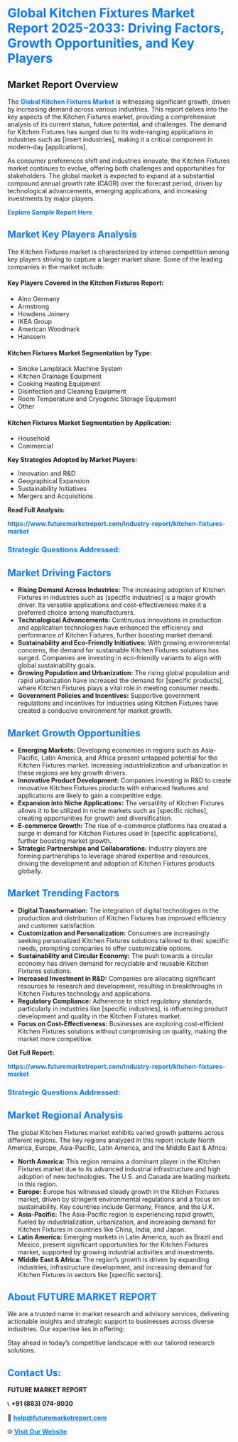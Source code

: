 <h1 style="color: #007BFF;">Global Kitchen Fixtures Market Report 2025-2033: Driving Factors, Growth Opportunities, and Key Players</h1>

<section id="overview">
<h2>Market Report Overview</h2>
<p>The <a href="https://www.futuremarketreport.com/industry-report/kitchen-fixtures-market" style="color: #007BFF; text-decoration: none;"><strong>Global Kitchen Fixtures Market</strong></a> is witnessing significant growth, driven by increasing demand across various industries. This report delves into the key aspects of the Kitchen Fixtures market, providing a comprehensive analysis of its current status, future potential, and challenges. The demand for Kitchen Fixtures has surged due to its wide-ranging applications in industries such as [insert industries], making it a critical component in modern-day [applications].</p>
<p>As consumer preferences shift and industries innovate, the Kitchen Fixtures market continues to evolve, offering both challenges and opportunities for stakeholders. The global market is expected to expand at a substantial compound annual growth rate (CAGR) over the forecast period, driven by technological advancements, emerging applications, and increasing investments by major players.</p>
</section>

<section id="overview">
<p><a href="https://www.futuremarketreport.com/request-sample/reportId=93107" style="color: #007BFF; text-decoration: none;"><strong>Explore Sample Report Here</strong></a></p>
</section>

<section id="key-players">
<h2 style="color: #007BFF;">Market Key Players Analysis</h2>
<p>The Kitchen Fixtures market is characterized by intense competition among key players striving to capture a larger market share. Some of the leading companies in the market include:</p>
<h4>Key Players Covered in the Kitchen Fixtures Report:</h4>
<ul><li>Alno Germany</li><li>Armstrong</li><li>Howdens Joinery</li><li>IKEA Group</li><li>American Woodmark</li><li>Hanssem</li></ul>
<h4>Kitchen Fixtures Market Segmentation by Type:</h4>
<ul><li>Smoke Lampblack Machine System</li><li>Kitchen Drainage Equipment</li><li>Cooking Heating Equipment</li><li>Disinfection and Cleaning Equipment</li><li>Room Temperature and Cryogenic Storage Equipment</li><li>Other</li></ul>

<h4>Kitchen Fixtures Market Segmentation by Application:</h4>
<ul><li>Household</li><li>Commercial</li></ul>
<p><strong>Key Strategies Adopted by Market Players:</strong></p>
<ul>
<li>Innovation and R&D</li>
<li>Geographical Expansion</li>
<li>Sustainability Initiatives</li>
<li>Mergers and Acquisitions</li>
</ul>
</section>

<section>
<p><strong>Read Full Analysis: </strong></p><a href="https://www.futuremarketreport.com/industry-report/kitchen-fixtures-market" style="color: #007BFF; text-decoration: none;"><strong>https://www.futuremarketreport.com/industry-report/kitchen-fixtures-market</strong></a>
<h3 style="color: #007BFF;">Strategic Questions Addressed:</h3>
</section>

<section id="driving-factors">
<h2 style="color: #007BFF;">Market Driving Factors</h2>
<ul>
<li><strong>Rising Demand Across Industries:</strong> The increasing adoption of Kitchen Fixtures in industries such as [specific industries] is a major growth driver. Its versatile applications and cost-effectiveness make it a preferred choice among manufacturers.</li>
<li><strong>Technological Advancements:</strong> Continuous innovations in production and application technologies have enhanced the efficiency and performance of Kitchen Fixtures, further boosting market demand.</li>
<li><strong>Sustainability and Eco-Friendly Initiatives:</strong> With growing environmental concerns, the demand for sustainable Kitchen Fixtures solutions has surged. Companies are investing in eco-friendly variants to align with global sustainability goals.</li>
<li><strong>Growing Population and Urbanization:</strong> The rising global population and rapid urbanization have increased the demand for [specific products], where Kitchen Fixtures plays a vital role in meeting consumer needs.</li>
<li><strong>Government Policies and Incentives:</strong> Supportive government regulations and incentives for industries using Kitchen Fixtures have created a conducive environment for market growth.</li>
</ul>
</section>

<section id="growth-opportunities">
<h2 style="color: #007BFF;">Market Growth Opportunities</h2>
<ul>
<li><strong>Emerging Markets:</strong> Developing economies in regions such as Asia-Pacific, Latin America, and Africa present untapped potential for the Kitchen Fixtures market. Increasing industrialization and urbanization in these regions are key growth drivers.</li>
<li><strong>Innovative Product Development:</strong> Companies investing in R&D to create innovative Kitchen Fixtures products with enhanced features and applications are likely to gain a competitive edge.</li>
<li><strong>Expansion into Niche Applications:</strong> The versatility of Kitchen Fixtures allows it to be utilized in niche markets such as [specific niches], creating opportunities for growth and diversification.</li>
<li><strong>E-commerce Growth:</strong> The rise of e-commerce platforms has created a surge in demand for Kitchen Fixtures used in [specific applications], further boosting market growth.</li>
<li><strong>Strategic Partnerships and Collaborations:</strong> Industry players are forming partnerships to leverage shared expertise and resources, driving the development and adoption of Kitchen Fixtures products globally.</li>
</ul>
</section>

<section id="trending-factors">
<h2 style="color: #007BFF;">Market Trending Factors</h2>
<ul>
<li><strong>Digital Transformation:</strong> The integration of digital technologies in the production and distribution of Kitchen Fixtures has improved efficiency and customer satisfaction.</li>
<li><strong>Customization and Personalization:</strong> Consumers are increasingly seeking personalized Kitchen Fixtures solutions tailored to their specific needs, prompting companies to offer customizable options.</li>
<li><strong>Sustainability and Circular Economy:</strong> The push towards a circular economy has driven demand for recyclable and reusable Kitchen Fixtures solutions.</li>
<li><strong>Increased Investment in R&D:</strong> Companies are allocating significant resources to research and development, resulting in breakthroughs in Kitchen Fixtures technology and applications.</li>
<li><strong>Regulatory Compliance:</strong> Adherence to strict regulatory standards, particularly in industries like [specific industries], is influencing product development and quality in the Kitchen Fixtures market.</li>
<li><strong>Focus on Cost-Effectiveness:</strong> Businesses are exploring cost-efficient Kitchen Fixtures solutions without compromising on quality, making the market more competitive.</li>
</ul>
</section>

<section>
<p><strong>Get Full Report: </strong></p><a href="https://www.futuremarketreport.com/industry-report/kitchen-fixtures-market" style="color: #007BFF; text-decoration: none;"><strong>https://www.futuremarketreport.com/industry-report/kitchen-fixtures-market</strong></a>
<h3 style="color: #007BFF;">Strategic Questions Addressed:</h3>
</section>


<section id="regional-analysis">
<h2 style="color: #007BFF;">Market Regional Analysis</h2>
<p>The global Kitchen Fixtures market exhibits varied growth patterns across different regions. The key regions analyzed in this report include North America, Europe, Asia-Pacific, Latin America, and the Middle East & Africa:</p>
<ul>
<li><strong>North America:</strong> This region remains a dominant player in the Kitchen Fixtures market due to its advanced industrial infrastructure and high adoption of new technologies. The U.S. and Canada are leading markets in this region.</li>
<li><strong>Europe:</strong> Europe has witnessed steady growth in the Kitchen Fixtures market, driven by stringent environmental regulations and a focus on sustainability. Key countries include Germany, France, and the U.K.</li>
<li><strong>Asia-Pacific:</strong> The Asia-Pacific region is experiencing rapid growth, fueled by industrialization, urbanization, and increasing demand for Kitchen Fixtures in countries like China, India, and Japan.</li>
<li><strong>Latin America:</strong> Emerging markets in Latin America, such as Brazil and Mexico, present significant opportunities for the Kitchen Fixtures market, supported by growing industrial activities and investments.</li>
<li><strong>Middle East & Africa:</strong> The region’s growth is driven by expanding industries, infrastructure development, and increasing demand for Kitchen Fixtures in sectors like [specific sectors].</li>
</ul>
</section>

<footer>
<h2 style="color: #007BFF;">About FUTURE MARKET REPORT</h2>
<p>We are a trusted name in market research and advisory services, delivering actionable insights and strategic support to businesses across diverse industries. Our expertise lies in offering:</p>

<p>Stay ahead in today’s competitive landscape with our tailored research solutions.</p>

<h2 style="color: #007BFF;">Contact Us:</h2>
<p><strong>FUTURE MARKET REPORT</strong></p>
<p>📞 <strong>+91 (883) 074-8030</strong></p>
<p>📧 <strong><a href="mailto:help@futuremarketreport.com" style="color: #007BFF;">help@futuremarketreport.com</a></strong></p>
<p>🌐 <strong><a href="https://www.futuremarketreport.com/" style="color: #007BFF;">Visit Our Website</a></strong></p>
</footer>